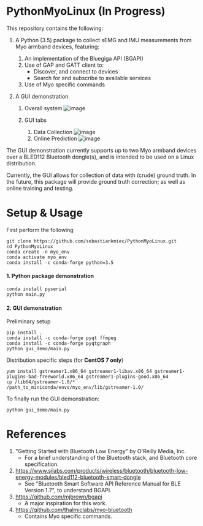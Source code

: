 # PythonMyoLinux (In Progress)
This repository contains the following:
1. A Python (3.5) package to collect sEMG and IMU measurements from Myo armband devices, featuring:
   1. An implementation of the Bluegiga API (BGAPI)
   2. Use of GAP and GATT client to:
      * Discover, and connect to devices
      * Search for and subscribe to available services
   3. Use of Myo specific commands
  
2. A GUI demonstration.
   1. Overall system
![image](https://drive.google.com/uc?export=view&id=1CFbHmwnm0IA9_GXoSFw-ZrEctcZWsA-7)

   2. GUI tabs 
      1. Data Collection
![image](https://drive.google.com/uc?export=view&id=1lmxhSv5R_esBc0aPiKkVMWWlAkicxfSe)
      2. Online Prediction
![image](https://drive.google.com/uc?export=view&id=1SX0WN0oRtQ3hPp98yJFuWO422Hr00Dp4)

The GUI demonstration currently supports up to two Myo armband devices over a BLED112 Bluetooth dongle(s), and is intended to be used on a Linux distribution. 

Currently, the GUI allows for collection of data with (crude) ground truth. In the future, this package will provide ground truth correction; as well as online training and testing.

# Setup & Usage
First perform the following
```
git clone https://github.com/sebastiankmiec/PythonMyoLinux.git
cd PythonMyoLinux
conda create -n myo_env
conda activate myo_env
conda install -c conda-forge python=3.5
```

#### 1. Python package demonstration
```
conda install pyserial
python main.py
```

#### 2. GUI demonstration
Preliminary setup
```
pip install .
conda install -c conda-forge pyqt ffmpeg 
conda install -c conda-forge pyqtgraph
python gui_demo/main.py
```
Distribution specific steps (for <b>CentOS 7 only</b>)
```
yum install gstreamer1.x86_64 gstreamer1-libav.x86_64 gstreamer1-plugins-bad-freeworld.x86_64 gstreamer1-plugins-good.x86_64 
cp /lib64/gstreamer-1.0/* /path_to_miniconda/envs/myo_env/lib/gstreamer-1.0/
```

To finally run the GUI demonstration:
```
python gui_demo/main.py
```

# References
1. "Getting Started with Bluetooth Low Energy" by O'Reilly Media, Inc.
   * For a brief understanding of the Bluetooth stack, and Bluetooth core specification.
2. https://www.silabs.com/products/wireless/bluetooth/bluetooth-low-energy-modules/bled112-bluetooth-smart-dongle
   * See "Bluetooth Smart Software API Reference Manual for BLE Version 1.7", to understand BGAPI.
3. https://github.com/mjbrown/bgapi 
   * A major inspiration for this work.
3. https://github.com/thalmiclabs/myo-bluetooth
   * Contains Myo specific commands.
